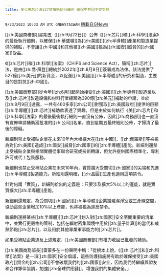 ```yaml
---
title: 美公佈芯片法527億補貼執行細則 確保中共國不會受益
---
```

`9/23/2023 10:33 AM UTC GNEWSTAIWAN` [轉載自GNews](https://gnews.org/articles/1730311)



[[zh:美國商務部]]星期五（[[zh:9月22日]]）公佈《[[zh:芯片]]和[[zh:科學]]法案》的最後執行細則，以確保[[zh:華盛頓]]為[[zh:美國]][[zh:半導體]]產業和製造業提供的補貼，不會讓[[zh:中國]]和其他被[[zh:美國]]視為[[zh:國安]]威脅的[[zh:國家]]受益。  

《[[zh:芯片]]和[[zh:科學]]法案》（CHIPS and Science Act），簡稱[[zh:芯片]]法，是由[[zh:喬·拜登]]總統於2022年[[zh:8月9日]]簽署成為法律。該法提供了527億[[zh:美元]]的新資金，以促進[[zh:美國]][[zh:半導體]]的研究和製造，主要目的是對抗[[zh:中國]]。

  

[[zh:美國商務部]]從今年[[zh:6月]]起開始接受[[zh:美國]][[zh:半導體]]製造業以及[[zh:芯片]]製造設備和材料行業總額為390億[[zh:美元]]補助的申請，並於[[zh:8月9日]]透露，一共有460多家[[zh:公司]]對獲取[[zh:美國政府]]提供的巨額[[zh:半導體]][[zh:芯片]]補助款表達了興趣，但是由於如何執行《美[[zh:芯片]]和[[zh:科學]]法案》的最後最後執行細則一直沒有公佈，因此[[zh:商務部]]也一直沒有宣佈申請補助獲批准的[[zh:公司]]名單。直到星期五最終細則公佈，才掃清了最後的障礙。

  

新細則禁止受補貼企業在未來10年內大幅擴大在[[zh:中國]]、[[zh:俄羅斯]]等被視為對[[zh:美國]]造成[[zh:國安]]威脅[[zh:國家]]的[[zh:半導體]]產能。新細則還禁止受補貼企業與相關實體從事聯合研究或技術轉讓，但允許提供國際標準化、專利許可或代工包裝服務。

  

新細則也禁止受補貼企業在未來10年內，實質擴大受關切[[zh:國家]]的尖端和先進[[zh:半導體]]製造能力。新細則還明確，[[zh:晶圓]]生產也適用這項禁令。

  

針對何謂「實質」，新細則給出的定義是：只要涉及擴大5%以上的產能，就是實質擴大[[zh:半導體]]產能。

  

新細則還規定，為受關切[[zh:國家]][[zh:半導體]]企業擴建潔淨室或生產線空間，協助這些企業增加10%以上產能，也將被視為違反禁令。

  

新細則還將某些[[zh:半導體]][[zh:芯片]]划入對[[zh:國家]]安全至關重要的清單中，並實行更嚴格的管制，包括在輻射密集環境中用於[[zh:量子計算]]的當代和成熟節點[[zh:芯片]]，以及用於其他專業軍事能力的[[zh:芯片]]。

  

如果受補貼企業違反上述規定，[[zh:美國商務部]]有權力收回已批發的補助。

  

[[zh:美國商務部長]]雷蒙多在一份聲明中稱：「從根本上說，《[[zh:芯片]]和[[zh:科學]]法案》是一項[[zh:國家]]安全倡議，這些防護措施將有助於確保接受[[zh:美國政府]]資金的[[zh:公司]]不會破壞我們的[[zh:國家]]安全，因為我們將繼續與盟友和合作夥伴協調，加強[[zh:全球供應鏈]]，增強我們的集體安全。」
